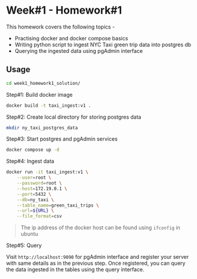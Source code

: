 # Week#1 - Homework#1

This homework covers the following topics -

- Practising docker and docker compose basics
- Writing python script to ingest NYC Taxi green trip data into postgres db
- Querying the ingested data using pgAdmin interface

## Usage

```bash
cd week1_homework1_solution/
```

Step#1: Build docker image

```bash
docker build -t taxi_ingest:v1 .
```

Step#2: Create local directory for storing postgres data

```bash
mkdir ny_taxi_postgres_data
```

Step#3: Start postgres and pgAdmin services

```bash
docker compose up -d
```

Step#4: Ingest data

```bash
docker run -it taxi_ingest:v1 \
    --user=root \
    --password=root \
    --host=172.19.0.1 \
    --port=5432 \
    --db=ny_taxi \
    --table_name=green_taxi_trips \
    --url=${URL} \
    --file_format=csv
```

> The ip address of the docker host can be found using `ifconfig` in ubuntu

Step#5: Query

Visit `http://localhost:9090` for pgAdmin interface and register your server with same details as in the previous step. Once registered, you can query the data ingested in the tables using the query interface.




